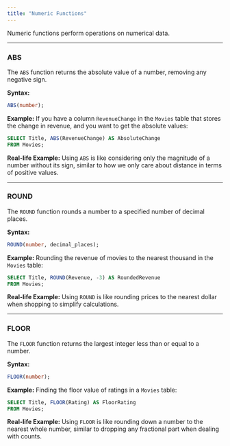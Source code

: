 ```yaml
---
title: "Numeric Functions"
---
```


Numeric functions perform operations on numerical data.

---

### ABS

The `ABS` function returns the absolute value of a number, removing any negative sign.

**Syntax:**

```sql
ABS(number);
```

**Example:**
If you have a column `RevenueChange` in the `Movies` table that stores the change in revenue, and you want to get the absolute values:

```sql
SELECT Title, ABS(RevenueChange) AS AbsoluteChange
FROM Movies;
```

**Real-life Example:**
Using `ABS` is like considering only the magnitude of a number without its sign, similar to how we only care about distance in terms of positive values.

---

### ROUND

The `ROUND` function rounds a number to a specified number of decimal places.

**Syntax:**

```sql
ROUND(number, decimal_places);
```

**Example:**
Rounding the revenue of movies to the nearest thousand in the `Movies` table:

```sql
SELECT Title, ROUND(Revenue, -3) AS RoundedRevenue
FROM Movies;
```

**Real-life Example:**
Using `ROUND` is like rounding prices to the nearest dollar when shopping to simplify calculations.

---

### FLOOR

The `FLOOR` function returns the largest integer less than or equal to a number.

**Syntax:**

```sql
FLOOR(number);
```

**Example:**
Finding the floor value of ratings in a `Movies` table:

```sql
SELECT Title, FLOOR(Rating) AS FloorRating
FROM Movies;
```

**Real-life Example:**
Using `FLOOR` is like rounding down a number to the nearest whole number, similar to dropping any fractional part when dealing with counts.
